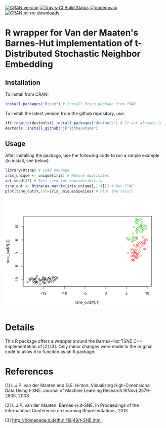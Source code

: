 <!-- README.md is generated from README.Rmd. Please edit that file -->
[![CRAN version](http://www.r-pkg.org/badges/version/Rtsne)](https://cran.r-project.org/package=Rtsne/) [![Travis-CI Build Status](https://travis-ci.org/jkrijthe/Rtsne.png?branch=master)](https://travis-ci.org/jkrijthe/Rtsne) [![codecov.io](https://codecov.io/github/jkrijthe/Rtsne/coverage.svg?branch=master)](https://codecov.io/github/jkrijthe/Rtsne?branch=master) [![CRAN mirror downloads](http://cranlogs.r-pkg.org/badges/Rtsne)](https://cran.r-project.org/package=Rtsne/)

R wrapper for Van der Maaten's Barnes-Hut implementation of t-Distributed Stochastic Neighbor Embedding
=======================================================================================================

Installation
------------

To install from CRAN:

``` r
install.packages("Rtsne") # Install Rtsne package from CRAN
```

To install the latest version from the github repository, use:

``` r
if(!require(devtools)) install.packages("devtools") # If not already installed
devtools::install_github("jkrijthe/Rtsne")
```

Usage
-----

After installing the package, use the following code to run a simple example (to install, see below).

``` r
library(Rtsne) # Load package
iris_unique <- unique(iris) # Remove duplicates
set.seed(42) # Sets seed for reproducibility
tsne_out <- Rtsne(as.matrix(iris_unique[,1:4])) # Run TSNE
plot(tsne_out$Y,col=iris_unique$Species) # Plot the result
```

![](README-example-1.png)

Details
=======

This R package offers a wrapper around the Barnes-Hut TSNE C++ implementation of \[2\] \[3\]. Only minor changes were made to the original code to allow it to function as an R package.

References
==========

\[1\] L.J.P. van der Maaten and G.E. Hinton. Visualizing High-Dimensional Data Using t-SNE. Journal of Machine Learning Research 9(Nov):2579-2605, 2008.

\[2\] L.J.P. van der Maaten. Barnes-Hut-SNE. In Proceedings of the International Conference on Learning Representations, 2013.

\[3\] <http://homepage.tudelft.nl/19j49/t-SNE.html>
